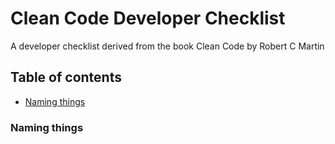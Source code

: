 # Clean Code Developer Checklist
A developer checklist derived from the book Clean Code by Robert C Martin 

## Table of contents
- [Naming things](#naming-things)

### Naming things


